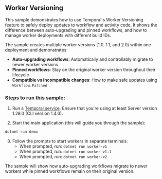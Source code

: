 ## Worker Versioning

This sample demonstrates how to use Temporal's Worker Versioning feature to safely deploy updates to workflow and activity code. It shows the difference between auto-upgrading and pinned workflows, and how to manage worker deployments with different build IDs.

The sample creates multiple worker versions (1.0, 1.1, and 2.0) within one deployment and demonstrates:
- **Auto-upgrading workflows**: Automatically and controllably migrate to newer worker versions
- **Pinned workflows**: Stay on the original worker version throughout their lifecycle
- **Compatible vs incompatible changes**: How to make safe updates using `Workflow.Patched`

### Steps to run this sample:

1) Run a [Temporal service](https://github.com/temporalio/samples-dotnet/tree/main/#how-to-use).
   Ensure that you're using at least Server version 1.28.0 (CLI version 1.4.0).

2) Start the main application (this will guide you through the sample):
```bash
dotnet run demo
```

3) Follow the prompts to start workers in separate terminals:
   - When prompted, run: `dotnet run worker-v1`
   - When prompted, run: `dotnet run worker-v1.1`
   - When prompted, run: `dotnet run worker-v2`

The sample will show how auto-upgrading workflows migrate to newer workers while pinned workflows
remain on their original version.

